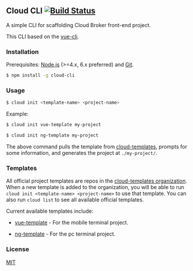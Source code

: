 ## Cloud CLI [![Build Status](https://travis-ci.org/cklwblove/cloud-cli.svg?branch=master)](https://travis-ci.org/cklwblove/cloud-cli)

A simple CLI for scaffolding Cloud Broker front-end project.

This CLI based on the [vue-cli](https://github.com/vuejs/vue-cli/).

### Installation

Prerequisites: [Node.js](https://nodejs.org/en/) (>=4.x, 6.x preferred) and [Git](https://git-scm.com/).

``` bash
$ npm install -g cloud-cli
```

### Usage

``` bash
$ cloud init <template-name> <project-name>
```

Example:

``` bash
$ cloud init vue-template my-project

$ cloud init ng-template my-project
```

The above command pulls the template from [cloud-templates](https://github.com/cloud-templates), prompts for some information, and generates the project at `./my-project/`.

### Templates

 All official project templates are repos in the [cloud-templates organization](https://github.com/cloud-templates). When a new template is added to the organization, you will be able to run `cloud init <template-name> <project-name>` to use that template. You can also run `cloud list` to see all available official templates.
 
 Current available templates include:
 
 - [vue-template](https://github.com/cloud-templates/vue-template) - For the mobile terminal project.
 
 - [ng-template](https://github.com/cloud-templates/ng-template) - For the pc terminal project.

 
### License

[MIT](http://opensource.org/licenses/MIT)

